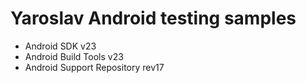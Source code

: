 Yaroslav Android testing samples
===================================

- Android SDK v23
- Android Build Tools v23
- Android Support Repository rev17


